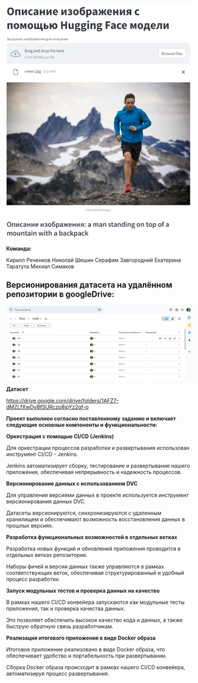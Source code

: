 ![screen1](https://github.com/kcherenkovv/MLOps_project/blob/main/scrins/example_of_work.png)


**Команда:**

Кирилл Реченков 
Николай Шешин 
Серафим Завгородний
Екатерина Таратута
Михиал Симаков


## Версионирования датасета на удалённом репозитории в googleDrive:
![screen1](https://github.com/kcherenkovv/MLOps_project/blob/main/scrins/dvc_example.png)

**Датасет** 

https://drive.google.com/drive/folders/1AFZ7-dMZLfXwDyBfSURczp8jpYz2qf-p


**Проект выполнен согласно поставленному заданию и включает следующие основные компоненты и функциональности:**



**Оркестрация с помощью CI/CD (Jenkins)**

  Для оркестрации процессов разработки и развертывания использован инструмент CI/CD - Jenkins.
  
  Jenkins автоматизирует сборку, тестирование и развертывание нашего приложения, обеспечивая непрерывность и надежность процессов.
  
**Версионирование данных с использованием DVC**

  Для управления версиями данных в проекте используется инструмент версионирования данных DVC.
  
  Датасеты версионируются, синхронизируются с удаленным хранилищем и обеспечивают возможность восстановления данных в прошлых версиях.
  
**Разработка функциональных возможностей в отдельных ветках**

  Разработка новых функций и обновлений приложения проводится в отдельных ветках репозитория.
  
  Наборы фичей и версии данных также управляются в рамках соответствующих веток, обеспечивая структурированный и удобный процесс разработки.
  
**Запуск модульных тестов и проверка данных на качество**

  В рамках нашего CI/CD конвейера запускаются как модульные тесты приложения, так и проверка качества данных.
  
  Это позволяет обеспечить высокое качество кода и данных, а также быструю обратную связь разработчикам.
  
**Реализация итогового приложения в виде Docker образа**

  Итоговое приложение реализовано в виде Docker образа, что обеспечивает удобство и портабельность при развертывании.
  
  Сборка Docker образа происходит в рамках нашего CI/CD конвейера, автоматизируя процесс развертывания.
